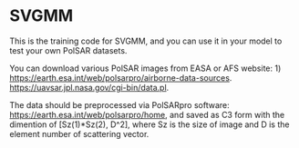 # SVGMM

This is the training code for SVGMM, and you can use it in your model to test your own PolSAR datasets.

You can download various PolSAR images from EASA or AFS website: 1) https://earth.esa.int/web/polsarpro/airborne-data-sources. https://uavsar.jpl.nasa.gov/cgi-bin/data.pl. 

The data should be preprocessed via PolSARpro software: https://earth.esa.int/web/polsarpro/home, and saved as C3 form with the dimention of [Sz(1)*Sz(2), D^2], where Sz is the size of image and D is the element number of scattering vector.
